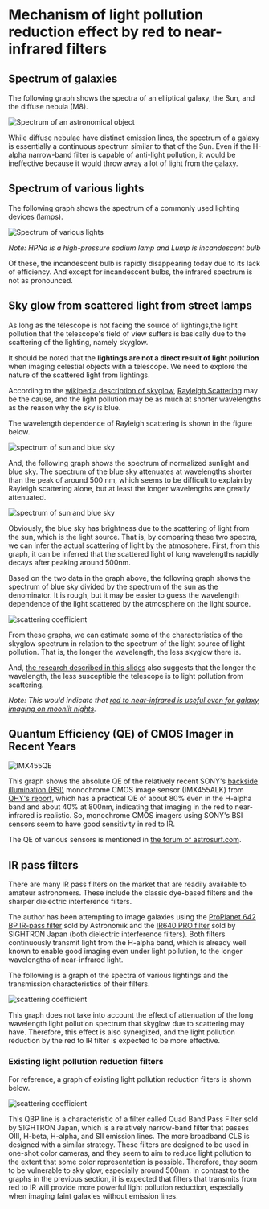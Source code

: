 # Mechanism of light pollution reduction effect by red to near-infrared filters

## Spectrum of galaxies
The following graph shows the spectra of an elliptical galaxy, the Sun, and the diffuse nebula (M8).

![Spectrum of an astronomical object](imgs/Sun_gakaxyE_M8.png)

While diffuse nebulae have distinct emission lines, the spectrum of a galaxy is essentially a continuous spectrum similar to that of the Sun.
Even if the H-alpha narrow-band filter is capable of anti-light pollution, it would be ineffective because it would throw away a lot of light from the galaxy.

## Spectrum of various lights

The following graph shows the spectrum of a commonly used lighting devices (lamps).

![Spectrum of various lights](imgs/LumpSpector.png)

_Note: HPNa is a high-pressure sodium lamp and Lump is incandescent bulb_

Of these, the incandescent bulb is rapidly disappearing today due to its lack of efficiency. And except for incandescent bulbs, the infrared spectrum is not as pronounced.

## Sky glow from scattered light from street lamps

As long as the telescope is not facing the source of lightings,the light pollution that the telescope's field of view suffers is basically due to the scattering of the lighting, namely skyglow.

It should be noted that the **lightings are not a direct result of light pollution** when imaging celestial objects with a telescope. We need to explore the nature of the scattered light from lightings.

According to the [wikipedia description of skyglow](https://en.wikipedia.org/wiki/Skyglow), [Rayleigh Scattering](https://en.wikipedia.org/wiki/Rayleigh_scattering) may be the cause, and the light pollution may be as much at shorter wavelengths as the reason why the sky is blue.

The wavelength dependence of Rayleigh scattering is shown in the figure below.

![spectrum of sun and blue sky](imgs/RayleighScattering.png)


And, the following graph shows the spectrum of normalized sunlight and blue sky. The spectrum of the blue sky attenuates at wavelengths shorter than the peak of around 500 nm, which seems to be difficult to explain by Rayleigh scattering alone, but at least the longer wavelengths are greatly attenuated.

![spectrum of sun and blue sky](imgs/Sun_vs_BlueSky.png)

Obviously, the blue sky has brightness due to the scattering of light from the sun, which is the light source. That is, by comparing these two spectra, we can infer the actual scattering of light by the atmosphere. First, from this graph, it can be inferred that the scattered light of long wavelengths rapidly decays after peaking around 500nm.

Based on the two data in the graph above, the following graph shows the spectrum of blue sky divided by the spectrum of the sun as the denominator. It is rough, but it may be easier to guess the wavelength dependence of the light scattered by the atmosphere on the light source.

![scattering coefficient](imgs/ScatteringCoef.png)

From these graphs, we can estimate some of the characteristics of the skyglow spectrum in relation to the spectrum of the light source of light pollution. That is, the longer the wavelength, the less skyglow there is.

And, [the research described in this slides](http://darkskyparks.splet.arnes.si/files/2010/09/Lastovo2010_Andreic.pdf) also suggests that the longer the wavelength, the less susceptible the telescope is to light pollution from scattering.

*Note: This would indicate that [red to near-infrared is useful even for galaxy imaging on moonlit nights](galaxyImagingOnMoonlit.md).*

## Quantum Efficiency (QE) of CMOS Imager in Recent Years

![IMX455QE](imgs/IMX455QE.png)

This graph shows the absolute QE of the relatively recent SONY's [backside illumination (BSI)](https://en.wikipedia.org/wiki/Back-illuminated_sensor) monochrome CMOS image sensor (IMX455ALK) from [QHY's report](https://www.facebook.com/QHYCCD/posts/3087967891306473), which has a practical QE of about 80% even in the H-alpha band and about 40% at 800nm, indicating that imaging in the red to near-infrared is realistic. So, monochrome CMOS imagers using SONY's BSI sensors seem to have good sensitivity in red to IR.

The QE of various sensors is mentioned in [the forum of astrosurf.com](http://www.astrosurf.com/topic/139598-nouvelle-cam%C3%A9ra-mono-zwo-asi294-en-pr%C3%A9vision/?do=findComment&comment=1910295).


## IR pass filters

There are many IR pass filters on the market that are readily available to amateur astronomers. These include the classic dye-based filters and the sharper dielectric interference filters.

The author has been attempting to image galaxies using the [ProPlanet 642 BP IR-pass filter](https://www.astronomik.com/en/infrarot-passfilter-infrared-pass-filters/proplanet-642-bp-ir-passfilter.html) sold by Astronomik and the [IR640 PRO filter](https://www.sightron.co.jp/product/irpro_filter.html) sold by SIGHTRON Japan (both dielectric interference filters). Both filters continuously transmit light from the H-alpha band, which is already well known to enable good imaging even under light pollution, to the longer wavelengths of near-infrared light.

The following is a graph of the spectra of various lightings and the transmission characteristics of their filters.

![scattering coefficient](imgs/IRPassFilter.png)

This graph does not take into account the effect of attenuation of the long wavelength light pollution spectrum that skyglow due to scattering may have. Therefore, this effect is also synergized, and the light pollution reduction by the red to IR filter is expected to be more effective.

### Existing light pollution reduction filters

For reference, a graph of existing light pollution reduction filters is shown below. 

![scattering coefficient](imgs/QBP.png)

This QBP line is a characteristic of a filter called Quad Band Pass Filter sold by SIGHTRON Japan, which is a relatively narrow-band filter that passes OIII, H-beta, H-alpha, and SII emission lines. The more broadband CLS is designed with a similar strategy.
These filters are designed to be used in one-shot color cameras, and they seem to aim to reduce light pollution to the extent that some color representation is possible. Therefore, they seem to be vulnerable to sky glow, especially around 500nm. In contrast to the graphs in the previous section, it is expected that filters that transmits from red to IR will provide more powerful light pollution reduction, especially when imaging faint galaxies without emission lines.

